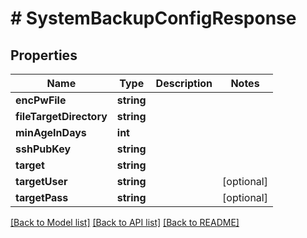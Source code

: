 # # SystemBackupConfigResponse

## Properties

Name | Type | Description | Notes
------------ | ------------- | ------------- | -------------
**encPwFile** | **string** |  | 
**fileTargetDirectory** | **string** |  | 
**minAgeInDays** | **int** |  | 
**sshPubKey** | **string** |  | 
**target** | **string** |  | 
**targetUser** | **string** |  | [optional] 
**targetPass** | **string** |  | [optional] 

[[Back to Model list]](../../README.md#documentation-for-models) [[Back to API list]](../../README.md#documentation-for-api-endpoints) [[Back to README]](../../README.md)


